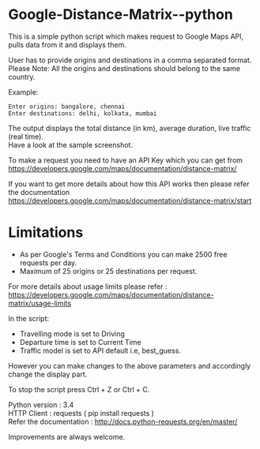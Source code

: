 # Google-Distance-Matrix--python
This is a simple python script which makes request to Google Maps API, pulls data from it and displays them.

User has to provide origins and destinations in a comma separated format.   
Please Note: All the origins and destinations should belong to the same country.    
    
Example:      
                      
    Enter origins: bangalore, chennai      
    Enter destinations: delhi, kolkata, mumbai

The output displays the total distance (in km), average duration, live traffic (real time).     
Have a look at the sample screenshot.

To make a request you need to have an API Key which you can get from https://developers.google.com/maps/documentation/distance-matrix/

If you want to get more details about how this API works then please refer the documentation https://developers.google.com/maps/documentation/distance-matrix/start
  
# Limitations
- As per Google's Terms and Conditions you can make 2500 free requests per day.
- Maximum of 25 origins or 25 destinations per request.

For more details about usage limits please refer : https://developers.google.com/maps/documentation/distance-matrix/usage-limits

In the script:
- Travelling mode is set to Driving
- Departure time is set to Current Time
- Traffic model is set to API default i.e, best_guess.  

However you can make changes to the above parameters and accordingly change the display part.

To stop the script press Ctrl + Z or Ctrl + C.

Python version : 3.4    
HTTP Client : requests ( pip install requests )   
Refer the documentation : http://docs.python-requests.org/en/master/


Improvements are always welcome.
